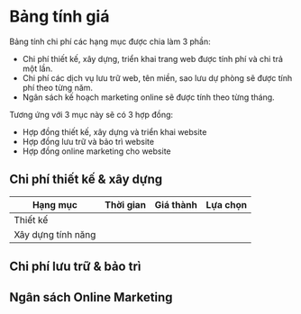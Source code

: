 # Bảng tính giá

Bảng tính chi phí các hạng mục được chia làm 3 phần:

* Chi phí thiết kế, xây dựng, triển khai trang web được tính phí và chi trả một lần.
* Chi phí các dịch vụ lưu trữ web, tên miền, sao lưu dự phòng sẽ được tính phí theo từng năm.
* Ngân sách kế hoạch marketing online sẽ được tính theo từng tháng.

Tương ứng với 3 mục này sẽ có 3 hợp đồng:

* Hợp đồng thiết kế, xây dựng và triển khai website
* Hợp đồng lưu trữ và bảo trì website
* Hợp đồng online marketing cho website

## Chi phí thiết kế & xây dựng 

| Hạng mục            | Thời gian | Giá thành | Lựa chọn |
|---------------------|-----------|-----------|----------|
| Thiết kế            |           |           |          |
| Xây dựng tính năng  | 

## Chi phí lưu trữ & bảo trì

## Ngân sách Online Marketing

